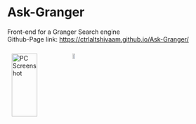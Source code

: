 # Ask-Granger
Front-end for a Granger Search engine <br>
Github-Page link: https://ctrlaltshivaam.github.io/Ask-Granger/



<div style="display: flex;">
  <div style="flex: left; padding: 10px;">
    <img src="https://github.com/CtrlAltShivaam/Ask-Granger/assets/64611917/0be76ab3-6090-4fef-a4c3-3d01470249a2" alt="PC Screenshot" style="width: 70%; height: auto;">
  </div>
  <div style="flex: right; padding: 10px;">
    <img src="https://github.com/CtrlAltShivaam/Ask-Granger/assets/64611917/697d28c2-3a1e-49ae-86f0-dd52f5204c7f" alt="Mobile Screenshot" style="width: 20%; height: auto;">
  </div>
</div>
